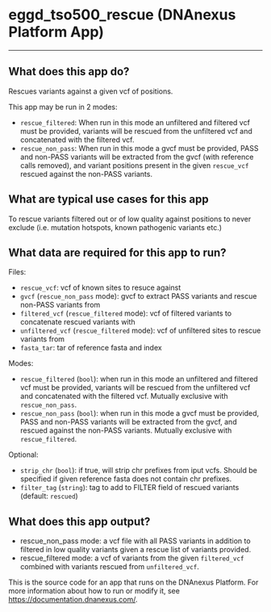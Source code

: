 <!-- dx-header -->
# eggd_tso500_rescue (DNAnexus Platform App)
-----------------------------------------
## What does this app do?

Rescues variants against a given vcf of positions.

This app may be run in 2 modes:

- `rescue_filtered`: When run in this mode an unfiltered and filtered vcf must be provided, variants will be rescued from the unfiltered vcf and concatenated with the filtered vcf.
- `rescue_non_pass`: When run in this mode a gvcf must be provided, PASS and non-PASS variants will be extracted from the gvcf (with reference calls removed), and variant positions present in the given `rescue_vcf` rescued against the non-PASS variants.


## What are typical use cases for this app
To rescue variants filtered out or of low quality against positions to never exclude (i.e. mutation hotspots, known pathogenic variants etc.)


## What data are required for this app to run?
Files:

- `rescue_vcf`: vcf of known sites to resuce against
- `gvcf` (`rescue_non_pass` mode): gvcf to extract PASS variants and rescue non-PASS variants from
- `filtered_vcf` (`rescue_filtered` mode): vcf of filtered variants to concatenate rescued variants with
- `unfiltered_vcf` (`rescue_filtered` mode): vcf of unfiltered sites to rescue variants from
- `fasta_tar`: tar of reference fasta and index

Modes:

- `rescue_filtered` (`bool`): when run in this mode an unfiltered and filtered vcf must be provided, variants will be rescued from the unfiltered vcf and concatenated with the filtered vcf. Mutually exclusive with `rescue_non_pass`.
- `rescue_non_pass` (`bool`): when run in this mode a gvcf must be provided, PASS and non-PASS variants will be extracted from the gvcf, and rescued against the non-PASS variants. Mutually exclusive with `rescue_filtered`.

Optional:

- `strip_chr` (`bool`): if true, will strip chr prefixes from iput vcfs. Should be specified if given reference fasta does not contain chr prefixes.
- `filter_tag` (`string`): tag to add to FILTER field of rescued variants (default: `rescued`)


## What does this app output?

- rescue_non_pass mode: a vcf file with all PASS variants in addition to filtered in low quality variants given a rescue list of variants provided.
- rescue_filtered mode: a vcf of variants from the given `filtered_vcf` combined with variants rescued from `unfiltered_vcf`.

This is the source code for an app that runs on the DNAnexus Platform.
For more information about how to run or modify it, see
https://documentation.dnanexus.com/.
